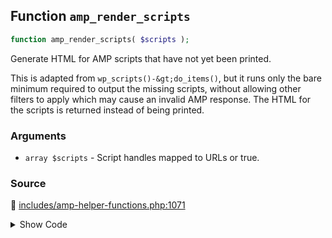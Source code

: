 ## Function `amp_render_scripts`

```php
function amp_render_scripts( $scripts );
```

Generate HTML for AMP scripts that have not yet been printed.

This is adapted from `wp_scripts()-&gt;do_items()`, but it runs only the bare minimum required to output the missing scripts, without allowing other filters to apply which may cause an invalid AMP response. The HTML for the scripts is returned instead of being printed.

### Arguments

* `array $scripts` - Script handles mapped to URLs or true.

### Source

:link: [includes/amp-helper-functions.php:1071](https://github.com/ampproject/amp-wp/blob/develop/includes/amp-helper-functions.php#L1071-L1101)

<details>
<summary>Show Code</summary>

```php
function amp_render_scripts( $scripts ) {
	$script_tags = '';

	/*
	 * Make sure the src is up to date. This allows for embed handlers to override the
	 * default extension version by defining a different URL.
	 */
	foreach ( $scripts as $handle => $src ) {
		if ( is_string( $src ) && wp_script_is( $handle, 'registered' ) ) {
			wp_scripts()->registered[ $handle ]->src = $src;
		}
	}

	foreach ( array_diff( array_keys( $scripts ), wp_scripts()->done ) as $handle ) {
		if ( ! wp_script_is( $handle, 'registered' ) ) {
			continue;
		}

		$script_dep   = wp_scripts()->registered[ $handle ];
		$script_tags .= amp_filter_script_loader_tag(
			sprintf(
				"<script type='text/javascript' src='%s'></script>\n", // phpcs:ignore WordPress.WP.EnqueuedResources.NonEnqueuedScript
				esc_url( $script_dep->src )
			),
			$handle
		);

		wp_scripts()->done[] = $handle;
	}
	return $script_tags;
}
```

</details>
